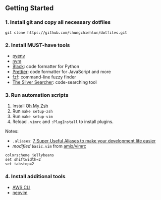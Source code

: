 ## Getting Started

### 1. Install git and copy all necessary dotfiles

```shell
git clone https://github.com/chungchiehlun/dotfiles.git
```

### 2. Install MUST-have tools

- [pyenv](https://github.com/pyenv/pyenv)
- [nvm](https://github.com/creationix/nvm)
- [Black](https://black.readthedocs.io/en/stable/installation_and_usage.html#): code formatter for Python
- [Prettier](https://prettier.io/docs/en/install.html): code formatter for JavaScript and more 
- [fzf](https://github.com/junegunn/fzf): command-line fuzzy finder
- [The Silver Searcher](https://github.com/ggreer/the_silver_searcher): code-searching tool

### 3. Run automation scripts

1. Install [Oh My Zsh](https://github.com/ohmyzsh/ohmyzsh#basic-installation)
2. Run `make setup-zsh` 
3. Run `make setup-vim`
4. Reload `.vimrc` and `:PlugInstall` to install plugins.

Notes:

- `.aliases`: [7 Super Useful Aliases to make your development life easier](https://codeburst.io/7-super-useful-aliases-to-make-your-development-life-easier-fef1ee7f9b73)
- *modified* `basic.vim` from [amix/vimrc](https://github.com/amix/vimrc/tree/master/vimrcs)

```text
colorscheme jellybeans
set shiftwidth=2
set tabstop=2
```

### 4. Install additional tools

- [AWS CLI](https://docs.aws.amazon.com/cli/latest/userguide/cli-chap-install.html)
- [neovim](https://github.com/neovim/neovim)





